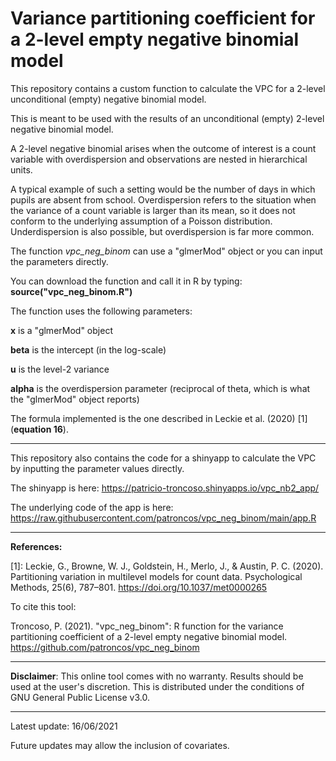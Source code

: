 # Variance partitioning coefficient for a 2-level empty negative binomial model

This repository contains a custom function to calculate the VPC for a 2-level unconditional (empty)
negative binomial model.

This is meant to be used with the results of an unconditional (empty) 2-level negative binomial model.

A 2-level negative binomial arises when the outcome of interest is a count variable with overdispersion and observations are nested in hierarchical units.

A typical example of such a setting would be the number of days in which pupils are absent from school. Overdispersion refers to the situation when the variance of a count variable is larger than its mean, so it does not conform to the underlying assumption of a Poisson distribution. Underdispersion is also possible, but overdispersion is far more common.

The function *vpc_neg_binom* can use a "glmerMod" object or you can input the parameters directly.

You can download the function and call it in R by typing: **source("vpc_neg_binom.R")**

The function uses the following parameters:

**x** is a "glmerMod" object

**beta** is the intercept (in the log-scale)

**u** is the level-2 variance

**alpha** is the overdispersion parameter (reciprocal of theta, which is what the "glmerMod" object reports)

The formula implemented is the one described in Leckie et al. (2020) [1] (**equation 16**).

***

This repository also contains the code for a shinyapp to calculate the VPC by inputting
the parameter values directly.

The shinyapp is here: https://patricio-troncoso.shinyapps.io/vpc_nb2_app/

The underlying code of the app is here: https://raw.githubusercontent.com/patroncos/vpc_neg_binom/main/app.R

***

**References:**

[1]: Leckie, G., Browne, W. J., Goldstein, H., Merlo, J., & Austin, P. C. (2020). Partitioning variation in multilevel models for count data. Psychological Methods, 25(6), 787–801. https://doi.org/10.1037/met0000265

To cite this tool:

Troncoso, P. (2021). "vpc_neg_binom": R function for the variance partitioning coefficient of a 2-level empty negative binomial model. https://github.com/patroncos/vpc_neg_binom

***

**Disclaimer**: This online tool comes with no warranty. Results should be used at the user's discretion. This is distributed under the conditions of GNU General Public License v3.0.

***

Latest update: 16/06/2021

Future updates may allow the inclusion of covariates.